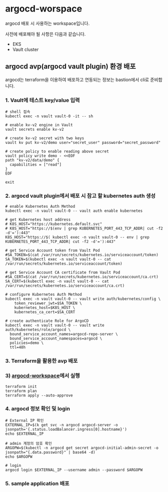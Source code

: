 # argocd-worspace
argocd 배포 시 사용하는 workspace입니다.

사전에 배포해야 될 사항은 다음과 같습니다.
- EKS
- Vault cluster

## argocd avp(argocd vault plugin) 환경 배포
argocd는 terraform을 이용하여 배포하고 연동되는 정보는 bastion에서 cli로 준비합니다.

### 1. Vault에 테스트 key/value 입력

```
# shell 접속
kubectl exec -n vault vault-0 -it -- sh

# enable kv-v2 engine in Vault
vault secrets enable kv-v2

# create kv-v2 secret with two keys
vault kv put kv-v2/demo user="secret_user" password="secret_password"

# create policy to enable reading above secret
vault policy write demo - <<EOF
path "kv-v2/data/demo" {
  capabilities = ["read"]
}
EOF

exit
```

### 2. argocd vault plugin에서 배포 시 참고 할 kubernetes auth 생성

```
# enable Kubernetes Auth Method
kubectl exec -n vault vault-0 -- vault auth enable kubernetes

# get Kubernetes host address
# K8S_HOST="https://kubernetes.default.svc"
# K8S_HOST="https://$(env | grep KUBERNETES_PORT_443_TCP_ADDR| cut -f2 -d'='):443"
K8S_HOST="https://$( kubectl exec -n vault vault-0 -- env | grep KUBERNETES_PORT_443_TCP_ADDR| cut -f2 -d'='):443"

# get Service Account token from Vault Pod
#SA_TOKEN=$(cat /var/run/secrets/kubernetes.io/serviceaccount/token)
SA_TOKEN=$(kubectl exec -n vault vault-0 -- cat /var/run/secrets/kubernetes.io/serviceaccount/token)

# get Service Account CA certificate from Vault Pod
#SA_CERT=$(cat /var/run/secrets/kubernetes.io/serviceaccount/ca.crt)
SA_CERT=$(kubectl exec -n vault vault-0 -- cat /var/run/secrets/kubernetes.io/serviceaccount/ca.crt)

# configure Kubernetes Auth Method
kubectl exec -n vault vault-0 -- vault write auth/kubernetes/config \
    token_reviewer_jwt=$SA_TOKEN \
    kubernetes_host=$K8S_HOST \
    kubernetes_ca_cert=$SA_CERT

# create authenticate Role for ArgoCD
kubectl exec -n vault vault-0 -- vault write auth/kubernetes/role/argocd \
  bound_service_account_names=argocd-repo-server \
  bound_service_account_namespaces=argocd \
  policies=demo \
  ttl=48h
```

### 3. Terraform을 활용한 avp 배포

### 3) [argocd-workspace](../argocd-workspace/)에서 실행

```
terraform init
terraform plan
terraform apply --auto-approve
```

### 4. argocd 정보 확인 및 login

```
# External IP 확인
EXTERNAL_IP=$(k get svc -n argocd argocd-server -o jsonpath='{.status.loadBalancer.ingress[0].hostname}')
echo $EXTERNAL_IP

# admin 계정의 암호 확인
ARGOPW=$(kubectl -n argocd get secret argocd-initial-admin-secret -o jsonpath="{.data.password}" | base64 -d)
echo $ARGOPW

# login
argocd login $EXTERNAL_IP --username admin --password $ARGOPW
```

### 5. sample application 배포

